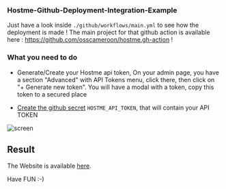 ### Hostme-Github-Deployment-Integration-Example

Just have a look inside `./github/workflows/main.yml` to see how the deployment is made !
The main project for that github action is available here : https://github.com/osscameroon/hostme.gh-action !

### What you need to do

- Generate/Create your Hostme api token, On your admin page, you have a section "Advanced" with API Tokens menu, click there, then click on "+  Generate new token". You will have a modal with a token, copy this token to a secured place

- [Create the github secret](https://docs.github.com/en/actions/reference/encrypted-secrets) `HOSTME_API_TOKEN`, that will contain your API TOKEN 

![screen](https://github.com/osscameroon/hostme.gh-action/blob/master/screen.png)

## Result 

The Website is available [here](https://hostmegh-actionexample.hostme.space).

Have FUN :-)
